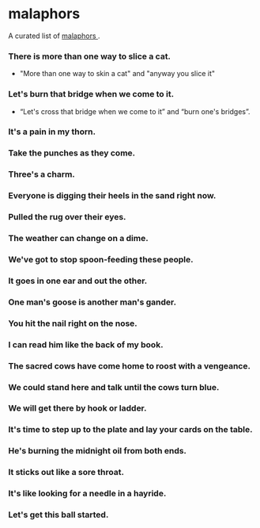 # malaphors
A curated list of [ malaphors ](https://en.wiktionary.org/wiki/malaphor).

### There is more than one way to slice a cat.
* "More than one way to skin a cat" and "anyway you slice it"

### Let's burn that bridge when we come to it.
* “Let's cross that bridge when we come to it” and “burn one's bridges”.

### It's a pain in my thorn.

### Take the punches as they come.

### Three's a charm.

### Everyone is digging their heels in the sand right now.

### Pulled the rug over their eyes.

### The weather can change on a dime.

### We've got to stop spoon-feeding these people. 

### It goes in one ear and out the other. 

### One man's goose is another man's gander.

### You hit the nail right on the nose.

### I can read him like the back of my book.

### The sacred cows have come home to roost with a vengeance.

### We could stand here and talk until the cows turn blue.

### We will get there by hook or ladder.

### It's time to step up to the plate and lay your cards on the table.

### He's burning the midnight oil from both ends.

### It sticks out like a sore throat.

### It's like looking for a needle in a hayride.

### Let's get this ball started.

